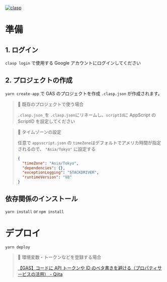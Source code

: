[![clasp](https://img.shields.io/badge/built%20with-clasp-4285f4.svg)](https://github.com/google/clasp)

# 準備

## 1. ログイン

`clasp login` で使用する Google アカウントにログインしてください

## 2. プロジェクトの作成

`yarn create-app` で GAS のプロジェクトを作成
`.clasp.json` が作成されます。

> 🔔 既存のプロジェクトで使う場合
>
> `.clasp.json_`を `.clasp.json`にリネームし、`scriptId`に AppScript の ScriptID を設定してください

> 🔔 タイムゾーンの設定
>
> 任意で `appsscript.json` の `timeZone`はデフォルトでアメリカ時間が指定されるので、 `"Asia/Tokyo"` に設定する
>
> ```json
> {
>   "timeZone": "Asia/Tokyo",
>   "dependencies": {},
>   "exceptionLogging": "STACKDRIVER",
>   "runtimeVersion": "V8"
> }
> ```

## 依存関係のインストール

`yarn install` or `npm install`

# デプロイ

`yarn deploy`

> 🔔 環境変数・トークンなどを登録する場合
>
> [【GAS】コードに API トークンや ID のベタ書きを避ける（プロパティサービスの活用） - Qiita](https://qiita.com/massa-potato/items/2209ff367d65c5dd6181)
